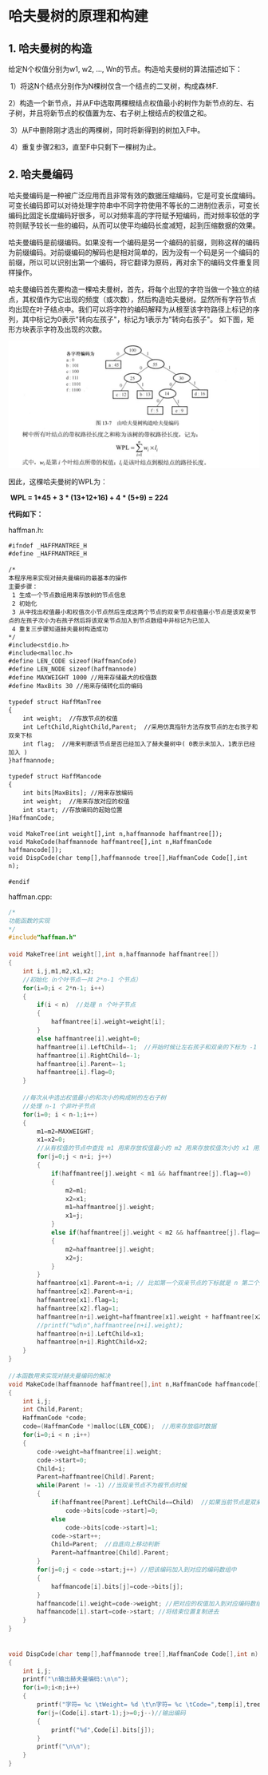 # 哈夫曼树的原理和构建

## 1. 哈夫曼树的构造

给定N个权值分别为w1, w2, ..., Wn的节点。构造哈夫曼树的算法描述如下：

​    1）将这N个结点分别作为N棵树仅含一个结点的二叉树，构成森林F.

​    2）构造一个新节点，并从F中选取两棵根结点权值最小的树作为新节点的左、右子树，并且将新节点的权值置为左、右子树上根结点的权值之和。

​    3）从F中删除刚才选出的两棵树，同时将新得到的树加入F中。

​    4）重复步骤2和3，直至F中只剩下一棵树为止。

## 2. 哈夫曼编码

​       哈夫曼编码是一种被广泛应用而且非常有效的数据压缩编码，它是可变长度编码。可变长编码即可以对待处理字符串中不同字符使用不等长的二进制位表示，可变长编码比固定长度编码好很多，可以对频率高的字符赋予短编码，而对频率较低的字符则赋予较长一些的编码，从而可以使平均编码长度减短，起到压缩数据的效果。

​       哈夫曼编码是前缀编码。如果没有一个编码是另一个编码的前缀，则称这样的编码为前缀编码。对前缀编码的解码也是相对简单的，因为没有一个码是另一个编码的前缀，所以可以识别出第一个编码，将它翻译为原码，再对余下的编码文件重复同样操作。

​        哈夫曼编码首先要构造一棵哈夫曼树，首先，将每个出现的字符当做一个独立的结点，其权值作为它出现的频度（或次数），然后构造哈夫曼树。显然所有字符节点均出现在叶子结点中。我们可以将字符的编码解释为从根至该字符路径上标记的序列，其中标记为0表示"转向左孩子"，标记为1表示为"转向右孩子"。 如下图，矩形方块表示字符及出现的次数。

![](images/哈夫曼树的原理和构建.jpg)

因此，这棵哈夫曼树的WPL为：

​                   **WPL = 1\*45 + 3 * (13+12+16) + 4 * (5+9) = 224**



**代码如下：**

haffman.h:

```
#ifndef _HAFFMANTREE_H
#define _HAFFMANTREE_H

/*
本程序用来实现对赫夫曼编码的最基本的操作
主要步骤：
 1 生成一个节点数组用来存放树的节点信息
 2 初始化
 3 从中找出权值最小和权值次小节点然后生成这两个节点的双亲节点权值最小节点是该双亲节点的左孩子次小为右孩子然后将该双亲节点加入到节点数组中并标记为已加入
 4 重复三步骤知道赫夫曼树构造成功
*/
#include<stdio.h>
#include<malloc.h>
#define LEN_CODE sizeof(HaffmanCode)
#define LEN_NODE sizeof(haffmannode)
#define MAXWEIGHT 1000 //用来存储最大的权值数
#define MaxBits 30 //用来存储转化后的编码

typedef struct HaffManTree
{
    int weight;  //存放节点的权值
    int LeftChild,RightChild,Parent;  //采用仿真指针方法存放节点的左右孩子和双亲下标
    int flag;  //用来判断该节点是否已经加入了赫夫曼树中( 0表示未加入，1表示已经加入 )
}haffmannode;

typedef struct HaffMancode
{
    int bits[MaxBits]; //用来存放编码
    int weight;  //用来存放对应的权值
    int start; //存放编码的起始位置
}HaffmanCode;

void MakeTree(int weight[],int n,haffmannode haffmantree[]);
void MakeCode(haffmannode haffmantree[],int n,HaffmanCode haffmancode[]);
void DispCode(char temp[],haffmannode tree[],HaffmanCode Code[],int n);

#endif
```

haffman.cpp:

```c++
/*
功能函数的实现
*/
#include"haffman.h"

void MakeTree(int weight[],int n,haffmannode haffmantree[])
{
    int i,j,m1,m2,x1,x2;
    //初始化（n个叶节点一共 2*n-1 个节点）
    for(i=0;i < 2*n-1; i++)
    {
        if(i < n)  //处理 n 个叶子节点
        {
            haffmantree[i].weight=weight[i];
        }
        else haffmantree[i].weight=0;
        haffmantree[i].LeftChild=-1;  //开始时候让左右孩子和双亲的下标为 -1 
        haffmantree[i].RightChild=-1;
        haffmantree[i].Parent=-1;
        haffmantree[i].flag=0;  
    }
    
    //每次从中选出权值最小的和次小的构成树的左右子树
    //处理 n-1 个非叶子节点
    for(i=0; i < n-1;i++)
    {
        m1=m2=MAXWEIGHT;
        x1=x2=0;
        //从有权值的节点中查找 m1 用来存放权值最小的 m2 用来存放权值次小的 x1 用来存放权值最小的下标 x2 用来存放权值次小的下标
        for(j=0;j < n+i; j++)
        {
            if(haffmantree[j].weight < m1 && haffmantree[j].flag==0)
            {
                m2=m1; 
                x2=x1;
                m1=haffmantree[j].weight;
                x1=j;
            }
            else if(haffmantree[j].weight < m2 && haffmantree[j].flag==0)
            {
                m2=haffmantree[j].weight;
                x2=j;
            }
        }
        haffmantree[x1].Parent=n+i; // 比如第一个双亲节点的下标就是 n 第二个双亲节点的下标就是 n+1 --------
        haffmantree[x2].Parent=n+i;
        haffmantree[x1].flag=1;
        haffmantree[x2].flag=1;
        haffmantree[n+i].weight=haffmantree[x1].weight + haffmantree[x2].weight;  //权值求和
        //printf("%d\n",haffmantree[n+i].weight);
        haffmantree[n+i].LeftChild=x1;
        haffmantree[n+i].RightChild=x2; 
    }
}

//本函数用来实现对赫夫曼编码的解决
void MakeCode(haffmannode haffmantree[],int n,HaffmanCode haffmancode[])
{
    int i,j;
    int Child,Parent;
    HaffmanCode *code;
    code=(HaffmanCode *)malloc(LEN_CODE);  //用来存放临时数据
    for(i=0;i < n ;i++)
    {
        code->weight=haffmantree[i].weight;
        code->start=0; 
        Child=i;    
        Parent=haffmantree[Child].Parent;
        while(Parent != -1) //当双亲节点不为根节点时候
        {
            if(haffmantree[Parent].LeftChild==Child)  //如果当前节点是双亲节点的左孩子就将0加入到该编码中如果是右孩子就将1加入到编码中
                code->bits[code->start]=0;
            else
                code->bits[code->start]=1;
            code->start++;  
            Child=Parent;  //自底向上移动判断
            Parent=haffmantree[Child].Parent;
        }
        for(j=0;j < code->start;j++) //把该编码加入到对应的编码数组中
        {
            haffmancode[i].bits[j]=code->bits[j];
        }
        haffmancode[i].weight=code->weight; //把对应的权值加入到对应编码数组的权值中去
        haffmancode[i].start=code->start; //将结束位置复制进去
    }
}


void DispCode(char temp[],haffmannode tree[],HaffmanCode Code[],int n) //本函数主要用来实现哈夫曼编码的输出
{
    int i,j;
    printf("\n输出赫夫曼编码:\n\n");
    for(i=0;i<n;i++)
    {
        printf("字符= %c \tWeight= %d \t\n字符= %c \tCode=",temp[i],tree[i].weight, temp[i]);
        for(j=(Code[i].start-1);j>=0;j--)//输出编码
        {
            printf("%d",Code[i].bits[j]);
        }
        printf("\n\n");
    }
}
```